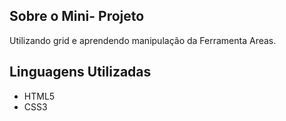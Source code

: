 
## Sobre o Mini- Projeto

Utilizando grid e aprendendo manipulação da Ferramenta Areas.

## Linguagens Utilizadas

- HTML5
- CSS3